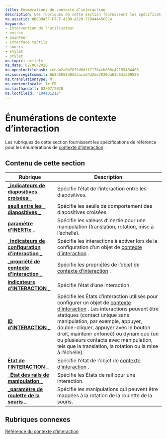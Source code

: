 ```yaml
---
title: Énumérations de contexte d’interaction
description: Les rubriques de cette section fournissent les spécifications de référence pour les énumérations de contexte d’interaction.
ms.assetid: 0B8D9A5F-F7CF-42B0-A320-77D44445CC24
keywords:
- intervention de l'utilisateur
- entrée
- pointeur
- interface tactile
- souris
- stylet
- stylet
ms.topic: article
ms.date: 02/06/2020
ms.openlocfilehash: cebab2a0b7879d0dff71704cb808c42155484408
ms.sourcegitcommit: 6b8d5058d02daacad4d2ed7830da63b63a509586
ms.translationtype: MT
ms.contentlocale: fr-FR
ms.lasthandoff: 02/07/2020
ms.locfileid: "104101212"
---
```

# <a name="interaction-context-enumerations"></a>Énumérations de contexte d’interaction

Les rubriques de cette section fournissent les spécifications de référence pour les énumérations de [contexte d’interaction](interaction-context-portal.md) .

## <a name="in-this-section"></a>Contenu de cette section

| Rubrique | Description |
|---|---|
| [**\_indicateurs de diapositives croisées \_**](/windows/win32/api/interactioncontext/ne-interactioncontext-cross_slide_flags)<br/> | Spécifie l’état de l’interaction entre les diapositives.<br/> |
| [**seuil entre les \_ diapositives \_**](/windows/win32/api/interactioncontext/ne-interactioncontext-cross_slide_threshold)<br/> | Spécifie les seuils de comportement des diapositives croisées.<br/> |
| [**paramètre d’INERTIe \_**](/windows/win32/api/interactioncontext/ne-interactioncontext-inertia_parameter)<br/> | Spécifie les valeurs d’inertie pour une manipulation (translation, rotation, mise à l’échelle).<br/> |
| [**\_indicateurs de configuration d’interaction \_**](/windows/win32/api/interactioncontext/ne-interactioncontext-interaction_configuration_flags)<br/> | Spécifie les interactions à activer lors de la configuration d’un objet de [contexte d’interaction](interaction-context-portal.md) .<br/> |
| [**\_propriété de contexte d’interaction \_**](/windows/win32/api/interactioncontext/ne-interactioncontext-interaction_context_property)<br/> | Spécifie les propriétés de l’objet de [contexte d’interaction](interaction-context-portal.md) . <br/> |
| [**indicateurs d’INTERACTION \_**](/windows/win32/api/interactioncontext/ne-interactioncontext-interaction_flags)<br/> | Spécifie l’état d’une interaction.<br/> |
| [**ID d’INTERACTION \_**](/windows/win32/api/interactioncontext/ne-interactioncontext-interaction_id)<br/> | Spécifie les États d’interaction utilisés pour configurer un objet de [contexte d’interaction](interaction-context-portal.md) . Les interactions peuvent être statiques (contact unique sans manipulation, par exemple, appuyer, double-cliquer, appuyer avec le bouton droit, maintenir enfoncé) ou dynamique (un ou plusieurs contacts avec manipulation, tels que la translation, la rotation ou la mise à l’échelle).<br/> |
| [**État de l’INTERACTION \_**](/windows/win32/api/interactioncontext/ne-interactioncontext-interaction_state)<br/> | Spécifie l’état de l’objet de [contexte d’interaction](interaction-context-portal.md) .<br/> |
| [**\_État des rails de manipulation \_**](/windows/win32/api/interactioncontext/ne-interactioncontext-manipulation_rails_state)<br/> | Spécifie les États de rail pour une interaction.<br/> |
| [**\_paramètre de roulette de la souris \_**](/windows/win32/api/interactioncontext/ne-interactioncontext-mouse_wheel_parameter)<br/> | Spécifie les manipulations qui peuvent être mappées à la rotation de la roulette de la souris.<br/> |

## <a name="related-topics"></a>Rubriques connexes

[Référence du contexte d’interaction](interaction-context-reference.md)
